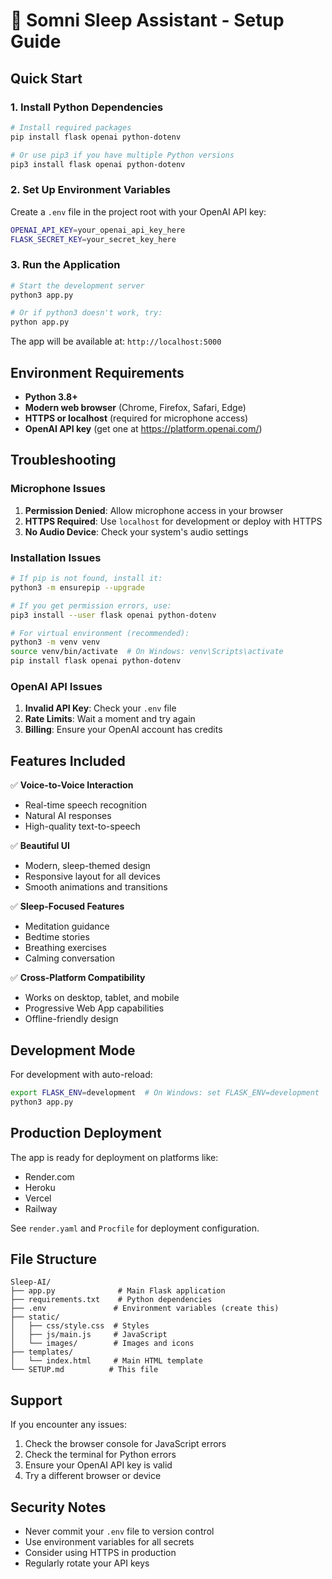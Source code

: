 # 🌙 Somni Sleep Assistant - Setup Guide

## Quick Start

### 1. Install Python Dependencies

```bash
# Install required packages
pip install flask openai python-dotenv

# Or use pip3 if you have multiple Python versions
pip3 install flask openai python-dotenv
```

### 2. Set Up Environment Variables

Create a `.env` file in the project root with your OpenAI API key:

```bash
OPENAI_API_KEY=your_openai_api_key_here
FLASK_SECRET_KEY=your_secret_key_here
```

### 3. Run the Application

```bash
# Start the development server
python3 app.py

# Or if python3 doesn't work, try:
python app.py
```

The app will be available at: `http://localhost:5000`

## Environment Requirements

- **Python 3.8+**
- **Modern web browser** (Chrome, Firefox, Safari, Edge)
- **HTTPS or localhost** (required for microphone access)
- **OpenAI API key** (get one at https://platform.openai.com/)

## Troubleshooting

### Microphone Issues

1. **Permission Denied**: Allow microphone access in your browser
2. **HTTPS Required**: Use `localhost` for development or deploy with HTTPS
3. **No Audio Device**: Check your system's audio settings

### Installation Issues

```bash
# If pip is not found, install it:
python3 -m ensurepip --upgrade

# If you get permission errors, use:
pip3 install --user flask openai python-dotenv

# For virtual environment (recommended):
python3 -m venv venv
source venv/bin/activate  # On Windows: venv\Scripts\activate
pip install flask openai python-dotenv
```

### OpenAI API Issues

1. **Invalid API Key**: Check your `.env` file
2. **Rate Limits**: Wait a moment and try again
3. **Billing**: Ensure your OpenAI account has credits

## Features Included

✅ **Voice-to-Voice Interaction**
- Real-time speech recognition
- Natural AI responses
- High-quality text-to-speech

✅ **Beautiful UI**
- Modern, sleep-themed design
- Responsive layout for all devices
- Smooth animations and transitions

✅ **Sleep-Focused Features**
- Meditation guidance
- Bedtime stories
- Breathing exercises
- Calming conversation

✅ **Cross-Platform Compatibility**
- Works on desktop, tablet, and mobile
- Progressive Web App capabilities
- Offline-friendly design

## Development Mode

For development with auto-reload:

```bash
export FLASK_ENV=development  # On Windows: set FLASK_ENV=development
python3 app.py
```

## Production Deployment

The app is ready for deployment on platforms like:
- Render.com
- Heroku
- Vercel
- Railway

See `render.yaml` and `Procfile` for deployment configuration.

## File Structure

```
Sleep-AI/
├── app.py              # Main Flask application
├── requirements.txt    # Python dependencies
├── .env               # Environment variables (create this)
├── static/
│   ├── css/style.css  # Styles
│   ├── js/main.js     # JavaScript
│   └── images/        # Images and icons
├── templates/
│   └── index.html     # Main HTML template
└── SETUP.md          # This file
```

## Support

If you encounter any issues:

1. Check the browser console for JavaScript errors
2. Check the terminal for Python errors
3. Ensure your OpenAI API key is valid
4. Try a different browser or device

## Security Notes

- Never commit your `.env` file to version control
- Use environment variables for all secrets
- Consider using HTTPS in production
- Regularly rotate your API keys